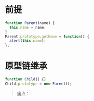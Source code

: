 # 前提

```javascript
function Parent(name) {
  this.name = name;
}
Parent.prototype.getName = function() {
  alert(this.name);
};
```

# 原型链继承

```javascript
function Child() {}
Child.prototype = new Parent();
```

> 痛点：
